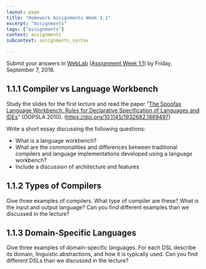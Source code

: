 ```yaml
---
layout: page
title: "Homework Assignments Week 1.1"
excerpt: "Assignments"
tags: ["assignments"]
context: assignments
subcontext: assignments_syntax

---
```


Submit your answers in [WebLab](https://weblab.tudelft.nl/cs4200/2018-2019/) ([Assignment Week 1.1](https://weblab.tudelft.nl/cs4200/2018-2019/assignment/20428/view)) by Friday, September 7, 2018.

## 1.1.1 Compiler vs Language Workbench

Study the slides for the first lecture and read the paper “[The Spoofax Language Workbench. Rules for Declarative Specification of Languages and IDEs](https://doi.org/10.1145/1932682.1869497)” (OOPSLA 2010). (<https://doi.org/10.1145/1932682.1869497>)

Write a short essay discussing the following questions:

- What is a language workbench?
- What are the commonalities and differences between traditional compilers and language implementations developed using a language workbench?
- Include a discussion of architecture and features


## 1.1.2 Types of Compilers

Give three examples of compilers. What type of compiler are these? What is the input and output language? Can you find different examples than we discussed in the lecture?


## 1.1.3 Domain-Specific Languages

Give three examples of domain-specific languages. For each DSL describe its domain, linguistic abstractions, and how it is typically used. Can you find different DSLs than we discussed in the lecture?
